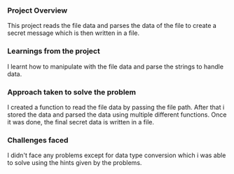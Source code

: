 ### Project Overview

 This project reads the file data and parses the data of the file to create a secret message which is then written in a file.


### Learnings from the project

 I learnt how to manipulate with the file data and parse the strings to handle data.


### Approach taken to solve the problem

 I created a function to read the file data by passing the file path. After that i stored the data and parsed the data using multiple different functions.
Once it was done, the final secret data is written in a file.


### Challenges faced

 I didn't face any problems except for data type conversion which i was able to solve using the hints given by the problems.


